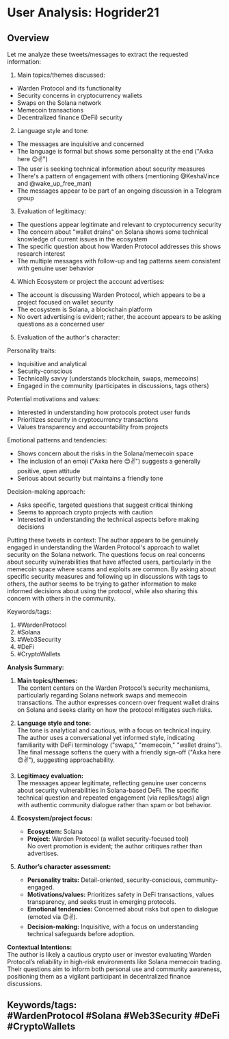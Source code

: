 # User Analysis: Hogrider21

## Overview

<think>
Let me analyze these tweets/messages to extract the requested information:

1. Main topics/themes discussed:
- Warden Protocol and its functionality
- Security concerns in cryptocurrency wallets
- Swaps on the Solana network
- Memecoin transactions
- Decentralized finance (DeFi) security

2. Language style and tone:
- The messages are inquisitive and concerned
- The language is formal but shows some personality at the end ("Axka here 😊✌️")
- The user is seeking technical information about security measures
- There's a pattern of engagement with others (mentioning @KeshaVince and @wake_up_free_man)
- The messages appear to be part of an ongoing discussion in a Telegram group

3. Evaluation of legitimacy:
- The questions appear legitimate and relevant to cryptocurrency security
- The concern about "wallet drains" on Solana shows some technical knowledge of current issues in the ecosystem
- The specific question about how Warden Protocol addresses this shows research interest
- The multiple messages with follow-up and tag patterns seem consistent with genuine user behavior

4. Which Ecosystem or project the account advertises:
- The account is discussing Warden Protocol, which appears to be a project focused on wallet security
- The ecosystem is Solana, a blockchain platform
- No overt advertising is evident; rather, the account appears to be asking questions as a concerned user

5. Evaluation of the author's character:

Personality traits:
- Inquisitive and analytical
- Security-conscious
- Technically savvy (understands blockchain, swaps, memecoins)
- Engaged in the community (participates in discussions, tags others)

Potential motivations and values:
- Interested in understanding how protocols protect user funds
- Prioritizes security in cryptocurrency transactions
- Values transparency and accountability from projects

Emotional patterns and tendencies:
- Shows concern about the risks in the Solana/memecoin space
- The inclusion of an emoji ("Axka here 😊✌️") suggests a generally positive, open attitude
- Serious about security but maintains a friendly tone

Decision-making approach:
- Asks specific, targeted questions that suggest critical thinking
- Seems to approach crypto projects with caution
- Interested in understanding the technical aspects before making decisions

Putting these tweets in context: The author appears to be genuinely engaged in understanding the Warden Protocol's approach to wallet security on the Solana network. The questions focus on real concerns about security vulnerabilities that have affected users, particularly in the memecoin space where scams and exploits are common. By asking about specific security measures and following up in discussions with tags to others, the author seems to be trying to gather information to make informed decisions about using the protocol, while also sharing this concern with others in the community.

Keywords/tags:
1. #WardenProtocol
2. #Solana
3. #Web3Security
4. #DeFi
5. #CryptoWallets
</think>

**Analysis Summary:**

1. **Main topics/themes:**  
   The content centers on the Warden Protocol’s security mechanisms, particularly regarding Solana network swaps and memecoin transactions. The author expresses concern over frequent wallet drains on Solana and seeks clarity on how the protocol mitigates such risks.

2. **Language style and tone:**  
   The tone is analytical and cautious, with a focus on technical inquiry. The author uses a conversational yet informed style, indicating familiarity with DeFi terminology ("swaps," "memecoin," "wallet drains"). The final message softens the query with a friendly sign-off ("Axka here 😊✌️"), suggesting approachability.

3. **Legitimacy evaluation:**  
   The messages appear legitimate, reflecting genuine user concerns about security vulnerabilities in Solana-based DeFi. The specific technical question and repeated engagement (via replies/tags) align with authentic community dialogue rather than spam or bot behavior.

4. **Ecosystem/project focus:**  
   - **Ecosystem:** Solana  
   - **Project:** Warden Protocol (a wallet security-focused tool)  
   No overt promotion is evident; the author critiques rather than advertises.

5. **Author’s character assessment:**  
   - **Personality traits:** Detail-oriented, security-conscious, community-engaged.  
   - **Motivations/values:** Prioritizes safety in DeFi transactions, values transparency, and seeks trust in emerging protocols.  
   - **Emotional tendencies:** Concerned about risks but open to dialogue (emoted via 😊✌️).  
   - **Decision-making:** Inquisitive, with a focus on understanding technical safeguards before adoption.  

**Contextual Intentions:**  
The author is likely a cautious crypto user or investor evaluating Warden Protocol’s reliability in high-risk environments like Solana memecoin trading. Their questions aim to inform both personal use and community awareness, positioning them as a vigilant participant in decentralized finance discussions.

**Keywords/tags:**  
#WardenProtocol #Solana #Web3Security #DeFi #CryptoWallets
---
